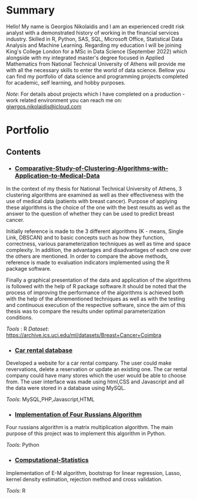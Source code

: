 # Summary

Hello! My name is Georgios Nikolaidis and I am an experienced credit risk analyst with a demonstrated history of working in the financial services industry. Skilled in R, Python, SAS, SQL, Microsoft Office, Statistical Data Analysis and Machine Learning. Regarding my education I will be joining King's College London for a MSc in Data Science (September 2022) which alongside with my integrated master's degree focused in Applied Mathematics from National Technical University of Athens will provide me with all the necessary skills to enter the world of data science. Bellow you can find my portfolio of data science and programming projects completed for academic, self learning, and hobby purposes. 

*Note*: For details about projects which I have completed on a production - work related environment you can reach me on: giwrgos.nikolaidis@icloud.com

# Portfolio

## Contents

- ### [Comparative-Study-of-Clustering-Algorithms-with-Application-to-Medical-Data](https://github.com/GiwrgosN/Comparative-Study-of-Clustering-Algorithms-with-Application-to-Medical-Data)

In the context of my thesis for National Technical University of Athens, 3 clustering algorithms are examined as well as their effectiveness with the use of medical data (patients with breast cancer). Purpose of applying these algorithms is the choice of the one with the best results as well as the answer to the question of whether they can be used to predict breast cancer.

Initially reference is made to the 3 different algorithms (K - means, Single Link, DBSCAN) and to basic concepts such as how they function, correctness, various parameterization techniques as well as time and space complexity. In addition, the advantages and disadvantages of each one over the others are mentioned. In order to compare the above methods, reference is made to evaluation indicators implemented using the R package software.

Finally a graphical presentation of the data and application of the algorithms is followed with the help of R package software.It should be noted that the process of improving the performance of the algorithms is achieved both with the help of the aforementioned techniques as well as with the testing and continuous execution of the respective software, since the aim of this thesis was to compare the results under optimal parameterization conditions.

*Tools*  : R
*Dataset*: https://archive.ics.uci.edu/ml/datasets/Breast+Cancer+Coimbra

- ### [Car rental database](https://github.com/GiwrgosN/CarRental)

Developed a website for a car rental company. The user could make revervations, delete a reservation or update an existing one. The car rental company could have many stores which the user would be able to choose from. The user interface was made using html,CSS and Javascript and all the data were stored in a database using MySQL.

*Tools*: MySQL,PHP,Javascript,HTML

- ### [Implementation of Four Russians Algorithm](https://github.com/GiwrgosN/FourRussiansAlgorithm)

Four russians algorithm is a matrix multiplication algorithm. The main purpose of this project was to implement this algorithm in Python.

*Tools*: Python 

- ### [Computational-Statistics](https://github.com/GiwrgosN/Computational-Statistics)

Implementation of E-M algorithm, bootstrap for linear regression, Lasso, kernel density estimation, rejection method and cross validation.

*Tools*: R 
